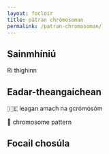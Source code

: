 ```yaml
---
layout: focloir
title: pàtran chròmosoman
permalink: /patran-chromosoman/
---
```


## Sainmhíniú

Ri thighinn

## Eadar-theangaichean

🇮🇪 leagan amach na gcrómósóm

🏴󠁧󠁢󠁥󠁮󠁧󠁿 chromosome pattern

## Focail chosúla




